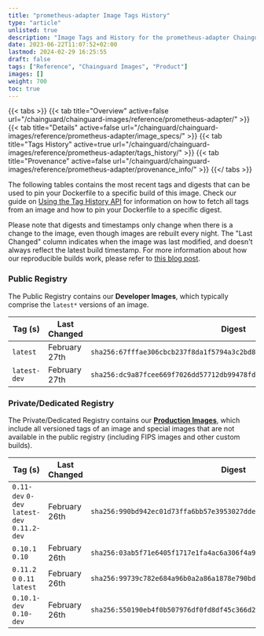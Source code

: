 ```yaml
---
title: "prometheus-adapter Image Tags History"
type: "article"
unlisted: true
description: "Image Tags and History for the prometheus-adapter Chainguard Image"
date: 2023-06-22T11:07:52+02:00
lastmod: 2024-02-29 16:25:55
draft: false
tags: ["Reference", "Chainguard Images", "Product"]
images: []
weight: 700
toc: true
---
```


{{< tabs >}}
{{< tab title="Overview" active=false url="/chainguard/chainguard-images/reference/prometheus-adapter/" >}}
{{< tab title="Details" active=false url="/chainguard/chainguard-images/reference/prometheus-adapter/image_specs/" >}}
{{< tab title="Tags History" active=true url="/chainguard/chainguard-images/reference/prometheus-adapter/tags_history/" >}}
{{< tab title="Provenance" active=false url="/chainguard/chainguard-images/reference/prometheus-adapter/provenance_info/" >}}
{{</ tabs >}}

The following tables contains the most recent tags and digests that can be used to pin your Dockerfile to a specific build of this image. Check our guide on [Using the Tag History API](/chainguard/chainguard-images/using-the-tag-history-api/) for information on how to fetch all tags from an image and how to pin your Dockerfile to a specific digest.

Please note that digests and timestamps only change when there is a change to the image, even though images are rebuilt every night. The "Last Changed" column indicates when the image was last modified, and doesn't always reflect the latest build timestamp. For more information about how our reproducible builds work, please refer to [this blog post](https://www.chainguard.dev/unchained/reproducing-chainguards-reproducible-image-builds).

### Public Registry
The Public Registry contains our **Developer Images**, which typically comprise the `latest*` versions of an image.

| Tag (s)       | Last Changed  | Digest                                                                    |
|---------------|---------------|---------------------------------------------------------------------------|
|  `latest`     | February 27th | `sha256:67fffae306cbcb237f8da1f5794a3c2bd81a1956bebe6c243ae65a42e4c2e9b1` |
|  `latest-dev` | February 27th | `sha256:dc9a87fcee669f7026dd57712db99478fd699631e2fa218739593ea773a63700` |


### Private/Dedicated Registry
The Private/Dedicated Registry contains our **[Production Images](https://www.chainguard.dev/chainguard-images)**, which include all versioned tags of an image and special images that are not available in the public registry (including FIPS images and other custom builds).

| Tag (s)                                       | Last Changed  | Digest                                                                    |
|-----------------------------------------------|---------------|---------------------------------------------------------------------------|
|  `0.11-dev` `0-dev` `latest-dev` `0.11.2-dev` | February 26th | `sha256:990bd942ec01d73ffa6bb57e3953027dde606a9a5dd9970ef6372b97a1e27c21` |
|  `0.10.1` `0.10`                              | February 26th | `sha256:03ab5f71e6405f1717e1fa4ac6a306f4a92e761510680492d91dcfcc6810b44d` |
|  `0.11.2` `0` `0.11` `latest`                 | February 26th | `sha256:99739c782e684a96b0a2a86a1878e790bd2bdd1bf9f7c0e8585b004acc8dcf45` |
|  `0.10.1-dev` `0.10-dev`                      | February 26th | `sha256:550190eb4f0b507976df0fd8df45c366d27e32ba56af54af25b8a3e3fcab7be4` |


